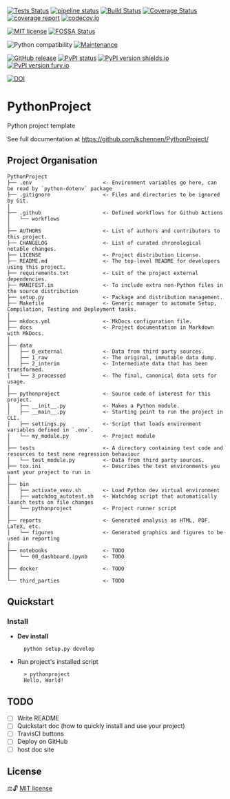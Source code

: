 
[![Tests Status](https://github.com/kchennen/PythonProject/workflows/tests/badge.svg)](https://github.com/kchennen/PythonProject/actions)
[![pipeline status](https://git.unistra.fr/kchennen/PythonProject/badges/master/pipeline.svg)](https://git.unistra.fr/kchennen/PythonProject/-/commits/master)
[![Build Status](https://travis-ci.com/kchennen/PythonProject.svg?branch=master)](https://travis-ci.com/kchennen/PythonProject)
[![Coverage Status](https://coveralls.io/repos/github/kchennen/PythonProject/badge.svg?branch=master)](https://coveralls.io/github/kchennen/PythonProject?branch=master)
[![coverage report](https://git.unistra.fr/kchennen/PythonProject/badges/master/coverage.svg)](https://git.unistra.fr/kchennen/PythonProject/-/commits/master)
[![codecov.io](https://codecov.io/github/kchennen/PythonProject/coverage.svg?branch=master)](https://codecov.io/github/kchennen/PythonProject)

[![MIT license](https://img.shields.io/badge/License-MIT-blue.svg)](https://github.com/kchennen/PythonProject/blob/master/LICENSE)
[![FOSSA Status](https://app.fossa.com/api/projects/git%2Bgithub.com%2Fkchennen%2FPythonProject.svg?type=shield)](https://app.fossa.com/projects/git%2Bgithub.com%2Fkchennen%2FPythonProject?ref=badge_shield)

![Python compatibility](https://img.shields.io/pypi/pyversions/PythonProject_KC.svg?label=Python%20Versions)
[![Maintenance](https://img.shields.io/badge/Maintained%3F-Yes-Green.svg)](https://GitHub.com/kchennen/PythonProject/graphs/commit-activity)

[![GitHub release](https://img.shields.io/github/release/kchennen/StrapDown.js.svg)](https://GitHub.com/kchennen/StrapDown.js/releases/)
[![PyPI status](https://img.shields.io/pypi/status/PythonProject_KC.svg)](https://pypi.python.org/pypi/PythonProject_KC/)
[![PyPI version shields.io](https://img.shields.io/pypi/v/PythonProject_KC.svg)](https://pypi.python.org/pypi/PythonProject_KC/)
[![PyPI version fury.io](https://badge.fury.io/py/PythonProject_KC.svg)](https://pypi.python.org/pypi/PythonProject_KC/)

[![DOI](https://zenodo.org/badge/300061651.svg)](https://zenodo.org/badge/latestdoi/300061651)

# PythonProject

Python project template

See full documentation at https://github.com/kchennen/PythonProject/

## Project Organisation

```text
PythonProject
├── .env                       <- Environment variables go here, can be read by `python-dotenv` package
├── .gitignore                 <- Files and directories to be ignored by Git.
│    
├── .github                    <- Defined workflows for Github Actions
│   └── workflows              
│    
├── AUTHORS                    <- List of authors and contributors to this project.
├── CHANGELOG                  <- List of curated chronological notable changes.
├── LICENSE                    <- Project distribution License.
├── README.md                  <- The top-level README for developers using this project.
├── requirements.txt           <- Lsit of the project external dependencies.
├── MANIFEST.in                <- To include extra non-Python files in the source distribution
├── setup.py                   <- Package and distribution management.
├── Makefile                   <- Generic manager to automate Setup, Compilation, Testing and Deployment tasks.
│
├── mkdocs.yml                 <- MkDocs configuration file.
├── docs                       <- Project documentation in Markdown with MkDocs.
│
├── data
│   ├── 0_external             <- Data from third party sources.
│   ├── 1_raw                  <- The original, immutable data dump.
│   ├── 2_interim              <- Intermediate data that has been transformed.
│   └── 3_processed            <- The final, canonical data sets for usage.
│
├── pythonproject              <- Source code of interest for this project.
│   ├── __init__.py            <- Makes a Python module.
│   ├── __main__.py            <- Starting point to run the project in CLI.
│   ├── settings.py            <- Script that loads environment variables defined in `.env`.
│   └── my_module.py           <- Project module
│
├── tests                      <- A directory containing test code and resources to test none regression behaviour
│   └── test_module.py         <- Data from third party sources.
├── tox.ini                    <- Describes the test environments you want your project to run in
│
├── bin 
│   ├── activate_venv.sh       <- Load Python dev virtual environment
│   ├── watchdog_autotest.sh   <- Watchdog script that automatically launch tests on file changes
│   └── pythonproject          <- Project runner script
│
├── reports                    <- Generated analysis as HTML, PDF, LaTeX, etc.
│   └── figures                <- Generated graphics and figures to be used in reporting
│
├── notebooks                  <- TODO
│   └── 00_dashboard.ipynb     <- TODO
│
├── docker                     <- TODO
│
└── third_parties              <- TODO
```

## Quickstart

### Install
- **Dev install**

        python setup.py develop

- Run project's installed script

        > pythonproject
        Hello, World!

## TODO
- [ ] Write README
- [ ] Quickstart doc (how to quickly install and use your project)
- [ ] TravisCI buttons
- [ ] Deploy on GitHub
- [ ] host doc site

## License
⚖️🔓 [MIT license](LICENSE)